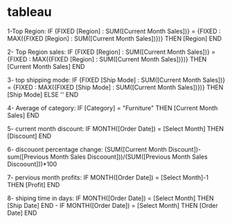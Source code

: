 # tableau
1-Top Region:
IF {FIXED [Region] : SUM([Current Month Sales])} = {FIXED : MAX({FIXED [Region] : SUM([Current Month Sales])})} THEN [Region] END

2- Top Region sales:
IF {FIXED [Region] : SUM([Current Month Sales])} = {FIXED : MAX({FIXED [Region] : SUM([Current Month Sales])})} THEN [Current Month Sales] END

3- top shipping mode:
IF {FIXED [Ship Mode] : SUM([Current Month Sales])} = {FIXED : MAX({FIXED [Ship Mode] : SUM([Current Month Sales])})} THEN [Ship Mode] ELSE '' END

4- Average of category:
IF [Category] = "Furniture" THEN [Current Month Sales] END

5- current month discount:
IF MONTH([Order Date]) = [Select Month] THEN [Discount] END

6- discouont percentage change:
(SUM([Current Month Discount])-sum([Previous Month Sales  Discoount]))/(SUM([Previous Month Sales  Discoount]))*100

7- pervious month profits:
IF MONTH([Order Date]) =  [Select Month]-1 THEN [Profit] END

8- shiping time in days:
IF MONTH([Order Date]) = [Select Month] THEN [Ship Date] END - IF MONTH([Order Date]) = [Select Month] THEN [Order Date] END

